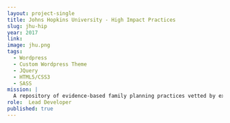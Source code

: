 ```yaml
---
layout: project-single
title: Johns Hopkins University - High Impact Practices
slug: jhu-hip
year: 2017
link:
image: jhu.png
tags:
  - Wordpress
  - Custom Wordpress Theme
  - JQuery
  - HTML5/CSS3
  - SASS
mission: |
  A repository of evidence-based family planning practices vetted by experts against specific criteria and documented in an easy-to-use, sharable format.
role:  Lead Developer
published: true
---
```

